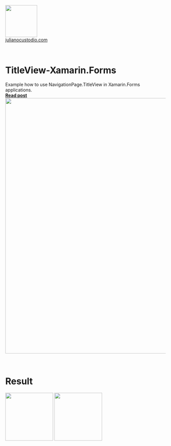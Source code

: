 <a href="http://julianocustodio.com" target="_blank"><image width="100px" src="https://julianocustodiosite.files.wordpress.com/2017/02/cropped-logojuliano.png?w=300&h=300&crop=1"/></a>
 <br/><a href="http://julianocustodio.com">julianocustodio.com</a>

 
<br/>


# TitleView-Xamarin.Forms
Example how to use NavigationPage.TitleView in Xamarin.Forms applications.  
<a href="https://julianocustodio.com/titleview/" target="_blank"><b> Read post</b></a></br> 
<a href="https://julianocustodio.com/titleview/">
<image width="800px" src="https://julianocustodiosite.files.wordpress.com/2018/12/walltitleview.png?w=1462"/></a>

<br/>


# Result
<p>
  <image height="150px"src="https://julianocustodiosite.files.wordpress.com/2018/12/screenshot-1543674768739-e1543674825999.jpg?w=369&h=181"/>
  <image height="150px"src="https://julianocustodiosite.files.wordpress.com/2018/12/simulator-screen-shot-iphone-8-2018-12-01-at-12-34-29-e1543674907349.png?w=368&h=138"/>
 <br>  
</p>

